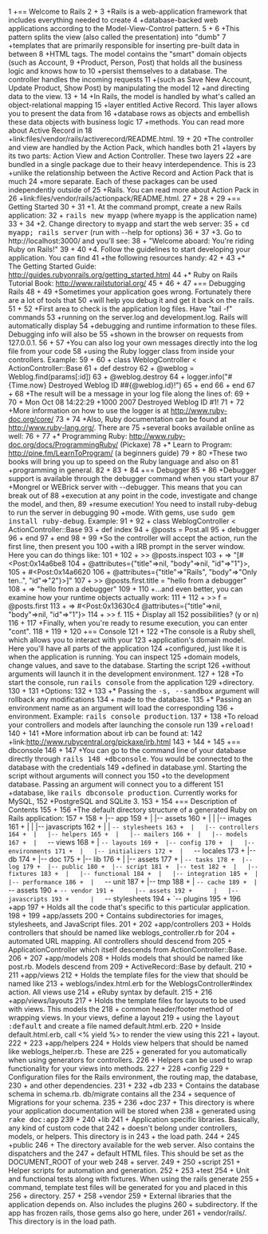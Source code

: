 1	+== Welcome to Rails
2	+
3	+Rails is a web-application framework that includes everything needed to create
4	+database-backed web applications according to the Model-View-Control pattern.
5	+
6	+This pattern splits the view (also called the presentation) into "dumb"
7	+templates that are primarily responsible for inserting pre-built data in between
8	+HTML tags. The model contains the "smart" domain objects (such as Account,
9	+Product, Person, Post) that holds all the business logic and knows how to
10	+persist themselves to a database. The controller handles the incoming requests
11	+(such as Save New Account, Update Product, Show Post) by manipulating the model
12	+and directing data to the view.
13	+
14	+In Rails, the model is handled by what's called an object-relational mapping
15	+layer entitled Active Record. This layer allows you to present the data from
16	+database rows as objects and embellish these data objects with business logic
17	+methods. You can read more about Active Record in
18	+link:files/vendor/rails/activerecord/README.html.
19	+
20	+The controller and view are handled by the Action Pack, which handles both
21	+layers by its two parts: Action View and Action Controller. These two layers
22	+are bundled in a single package due to their heavy interdependence. This is
23	+unlike the relationship between the Active Record and Action Pack that is much
24	+more separate. Each of these packages can be used independently outside of
25	+Rails. You can read more about Action Pack in
26	+link:files/vendor/rails/actionpack/README.html.
27	+
28	+
29	+== Getting Started
30	+
31	+1. At the command prompt, create a new Rails application:
32	+       <tt>rails new myapp</tt> (where <tt>myapp</tt> is the application name)
33	+
34	+2. Change directory to <tt>myapp</tt> and start the web server:
35	+       <tt>cd myapp; rails server</tt> (run with --help for options)
36	+
37	+3. Go to http://localhost:3000/ and you'll see:
38	+       "Welcome aboard: You're riding Ruby on Rails!"
39	+
40	+4. Follow the guidelines to start developing your application. You can find
41	+the following resources handy:
42	+
43	+* The Getting Started Guide: http://guides.rubyonrails.org/getting_started.html
44	+* Ruby on Rails Tutorial Book: http://www.railstutorial.org/
45	+
46	+
47	+== Debugging Rails
48	+
49	+Sometimes your application goes wrong. Fortunately there are a lot of tools that
50	+will help you debug it and get it back on the rails.
51	+
52	+First area to check is the application log files. Have "tail -f" commands
53	+running on the server.log and development.log. Rails will automatically display
54	+debugging and runtime information to these files. Debugging info will also be
55	+shown in the browser on requests from 127.0.0.1.
56	+
57	+You can also log your own messages directly into the log file from your code
58	+using the Ruby logger class from inside your controllers. Example:
59	+
60	+  class WeblogController < ActionController::Base
61	+    def destroy
62	+      @weblog = Weblog.find(params[:id])
63	+      @weblog.destroy
64	+      logger.info("#{Time.now} Destroyed Weblog ID ##{@weblog.id}!")
65	+    end
66	+  end
67	+
68	+The result will be a message in your log file along the lines of:
69	+
70	+  Mon Oct 08 14:22:29 +1000 2007 Destroyed Weblog ID #1!
71	+
72	+More information on how to use the logger is at http://www.ruby-doc.org/core/
73	+
74	+Also, Ruby documentation can be found at http://www.ruby-lang.org/. There are
75	+several books available online as well:
76	+
77	+* Programming Ruby: http://www.ruby-doc.org/docs/ProgrammingRuby/ (Pickaxe)
78	+* Learn to Program: http://pine.fm/LearnToProgram/ (a beginners guide)
79	+
80	+These two books will bring you up to speed on the Ruby language and also on
81	+programming in general.
82	+
83	+
84	+== Debugger
85	+
86	+Debugger support is available through the debugger command when you start your
87	+Mongrel or WEBrick server with --debugger. This means that you can break out of
88	+execution at any point in the code, investigate and change the model, and then,
89	+resume execution! You need to install ruby-debug to run the server in debugging
90	+mode. With gems, use <tt>sudo gem install ruby-debug</tt>. Example:
91	+
92	+  class WeblogController < ActionController::Base
93	+    def index
94	+      @posts = Post.all
95	+      debugger
96	+    end
97	+  end
98	+
99	+So the controller will accept the action, run the first line, then present you
100	+with a IRB prompt in the server window. Here you can do things like:
101	+
102	+  >> @posts.inspect
103	+  => "[#<Post:0x14a6be8
104	+          @attributes={"title"=>nil, "body"=>nil, "id"=>"1"}>,
105	+       #<Post:0x14a6620
106	+          @attributes={"title"=>"Rails", "body"=>"Only ten..", "id"=>"2"}>]"
107	+  >> @posts.first.title = "hello from a debugger"
108	+  => "hello from a debugger"
109	+
110	+...and even better, you can examine how your runtime objects actually work:
111	+
112	+  >> f = @posts.first
113	+  => #<Post:0x13630c4 @attributes={"title"=>nil, "body"=>nil, "id"=>"1"}>
114	+  >> f.
115	+  Display all 152 possibilities? (y or n)
116	+
117	+Finally, when you're ready to resume execution, you can enter "cont".
118	+
119	+
120	+== Console
121	+
122	+The console is a Ruby shell, which allows you to interact with your
123	+application's domain model. Here you'll have all parts of the application
124	+configured, just like it is when the application is running. You can inspect
125	+domain models, change values, and save to the database. Starting the script
126	+without arguments will launch it in the development environment.
127	+
128	+To start the console, run <tt>rails console</tt> from the application
129	+directory.
130	+
131	+Options:
132	+
133	+* Passing the <tt>-s, --sandbox</tt> argument will rollback any modifications
134	+  made to the database.
135	+* Passing an environment name as an argument will load the corresponding
136	+  environment. Example: <tt>rails console production</tt>.
137	+
138	+To reload your controllers and models after launching the console run
139	+<tt>reload!</tt>
140	+
141	+More information about irb can be found at:
142	+link:http://www.rubycentral.org/pickaxe/irb.html
143	+
144	+
145	+== dbconsole
146	+
147	+You can go to the command line of your database directly through <tt>rails
148	+dbconsole</tt>. You would be connected to the database with the credentials
149	+defined in database.yml. Starting the script without arguments will connect you
150	+to the development database. Passing an argument will connect you to a different
151	+database, like <tt>rails dbconsole production</tt>. Currently works for MySQL,
152	+PostgreSQL and SQLite 3.
153	+
154	+== Description of Contents
155	+
156	+The default directory structure of a generated Ruby on Rails application:
157	+
158	+  |-- app
159	+  |   |-- assets
160	+  |   |   |-- images
161	+  |   |   |-- javascripts
162	+  |   |   `-- stylesheets
163	+  |   |-- controllers
164	+  |   |-- helpers
165	+  |   |-- mailers
166	+  |   |-- models
167	+  |   `-- views
168	+  |       `-- layouts
169	+  |-- config
170	+  |   |-- environments
171	+  |   |-- initializers
172	+  |   `-- locales
173	+  |-- db
174	+  |-- doc
175	+  |-- lib
176	+  |   |-- assets
177	+  |   `-- tasks
178	+  |-- log
179	+  |-- public
180	+  |-- script
181	+  |-- test
182	+  |   |-- fixtures
183	+  |   |-- functional
184	+  |   |-- integration
185	+  |   |-- performance
186	+  |   `-- unit
187	+  |-- tmp
188	+  |   `-- cache
189	+  |       `-- assets
190	+  `-- vendor
191	+      |-- assets
192	+      |   |-- javascripts
193	+      |   `-- stylesheets
194	+      `-- plugins
195	+
196	+app
197	+  Holds all the code that's specific to this particular application.
198	+
199	+app/assets
200	+  Contains subdirectories for images, stylesheets, and JavaScript files.
201	+
202	+app/controllers
203	+  Holds controllers that should be named like weblogs_controller.rb for
204	+  automated URL mapping. All controllers should descend from
205	+  ApplicationController which itself descends from ActionController::Base.
206	+
207	+app/models
208	+  Holds models that should be named like post.rb. Models descend from
209	+  ActiveRecord::Base by default.
210	+
211	+app/views
212	+  Holds the template files for the view that should be named like
213	+  weblogs/index.html.erb for the WeblogsController#index action. All views use
214	+  eRuby syntax by default.
215	+
216	+app/views/layouts
217	+  Holds the template files for layouts to be used with views. This models the
218	+  common header/footer method of wrapping views. In your views, define a layout
219	+  using the <tt>layout :default</tt> and create a file named default.html.erb.
220	+  Inside default.html.erb, call <% yield %> to render the view using this
221	+  layout.
222	+
223	+app/helpers
224	+  Holds view helpers that should be named like weblogs_helper.rb. These are
225	+  generated for you automatically when using generators for controllers.
226	+  Helpers can be used to wrap functionality for your views into methods.
227	+
228	+config
229	+  Configuration files for the Rails environment, the routing map, the database,
230	+  and other dependencies.
231	+
232	+db
233	+  Contains the database schema in schema.rb. db/migrate contains all the
234	+  sequence of Migrations for your schema.
235	+
236	+doc
237	+  This directory is where your application documentation will be stored when
238	+  generated using <tt>rake doc:app</tt>
239	+
240	+lib
241	+  Application specific libraries. Basically, any kind of custom code that
242	+  doesn't belong under controllers, models, or helpers. This directory is in
243	+  the load path.
244	+
245	+public
246	+  The directory available for the web server. Also contains the dispatchers and the
247	+  default HTML files. This should be set as the DOCUMENT_ROOT of your web
248	+  server.
249	+
250	+script
251	+  Helper scripts for automation and generation.
252	+
253	+test
254	+  Unit and functional tests along with fixtures. When using the rails generate
255	+  command, template test files will be generated for you and placed in this
256	+  directory.
257	+
258	+vendor
259	+  External libraries that the application depends on. Also includes the plugins
260	+  subdirectory. If the app has frozen rails, those gems also go here, under
261	+  vendor/rails/. This directory is in the load path.
